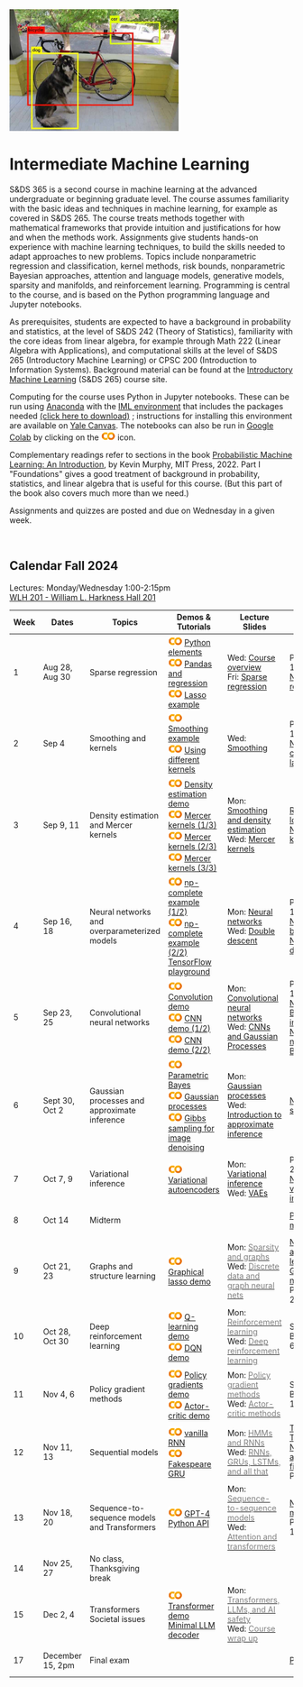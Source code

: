 <head>
  <title> Intermediate Machine Learning </title>
  <link rel="stylesheet" href="theme/css/main.css" />
  <link rel="shortcut icon" type="image/x-icon" href="favicon.ico?">
</head>


<img src="./dog-car-bike-labeled.png" width="300" align="bottom">

<!--
DALL-E's description of its work: 
A black and white image of a Rube Goldberg machine, 
intricately designed to take on the form of a human brain. 
The mechanical elements are arranged to emulate 
the brain's hemispheres and neural pathways.
-->
<br>

Intermediate Machine Learning
===============================

S&DS 365 is a second course in machine learning at the advanced undergraduate or beginning graduate level. The course assumes familiarity with the basic ideas and techniques in machine learning, for example as covered in S&DS 265. The course treats methods together with mathematical frameworks that provide intuition and justifications for how and when the methods work. Assignments give students hands-on experience with machine learning techniques, to build the skills needed to adapt approaches to new problems. Topics include nonparametric regression and classification, kernel methods, risk bounds, nonparametric Bayesian approaches, attention and language models, generative models, sparsity and manifolds, and reinforcement learning. Programming is central to the course, and is based on the Python programming language and Jupyter notebooks.

As prerequisites, students are expected to have a background in probability and statistics, at the level of S&DS 242 (Theory of Statistics), familiarity with the core ideas from linear algebra, for example through Math 222 (Linear Algebra with Applications), and computational skills at the level of S&DS 265 (Introductory Machine Learning) or CPSC 200 (Introduction to Information Systems). Background material can be found at the
[Introductory Machine Learning](http://introml.ydata123.org) (S&DS 265) course site.


Computing for the course uses Python in Jupyter notebooks. These can be run using [Anaconda](https://www.anaconda.com/products/individual) with the [IML environment](https://raw.githubusercontent.com/YData123/sds365-fa22/main/env/IML_env.yml) that includes the packages needed <a href="https://raw.githubusercontent.com/YData123/sds365-fa22/main/env/IML_env.zip" download>(click here to download)</a>
; instructions for installing this environment are available on [Yale Canvas](https://canvas.yale.edu).  The notebooks can also be run in [Google Colab](https://colab.research.google.com) by clicking on the [<img width="25" src="colab.svg">](https://colab.research.google.com) icon.

Complementary readings refer to sections in the book [Probabilistic Machine Learning: An Introduction](https://probml.github.io/pml-book/book1.html), by Kevin Murphy, MIT Press, 2022. Part I "Foundations" gives a good treatment of background in probability, statistics, and linear algebra that is useful for this course. (But this part of the book also covers much more than we need.)

Assignments and quizzes are posted and due on Wednesday in a given week.

<br>

Calendar Fall 2024
---
Lectures: Monday/Wednesday 1:00-2:15pm
<br>
[WLH 201 - William L. Harkness Hall 201](https://map.yale.edu/?id=1910#!m/560127?s)

Week | Dates |  Topics | Demos & Tutorials |  Lecture Slides | Readings & Notes | Assignments & Exams
----------- | ----------- | ------------- | ------------ | ------------- | ------------- | -----------
1 | Aug 28, Aug 30 |    Sparse regression |  [<img width="25" src="colab.svg">](https://colab.research.google.com/github/YData123/sds265-fa21/blob/master/demos/python/python-elements.ipynb) [Python elements](https://github.com/YData123/sds265-fa21/raw/main/demos/python/python-elements.zip)  <br>  [<img width="25" src="colab.svg">](https://colab.research.google.com/github/YData123/sds265-fa22/blob/master/demos/covid-trends/covid-trends.ipynb) [Pandas and regression](https://github.com/YData123/sds265-fa22/raw/master/demos/covid-trends/covid-trends.zip) <br> [<img width="25" src="colab.svg">](https://colab.research.google.com/github/YData123/sds365-fa24/blob/master/demos/lasso/lasso-example.ipynb) [Lasso example](https://github.com/YData123/sds365-fa22/raw/main/demos/lasso/lasso-example.zip)  | Wed: [<span style="color:">Course overview</span>](https://github.com/YData123/sds365-fa24/raw/main/lectures/lecture-aug-28.pdf) <br> Fri: [<span style="color:">Sparse regression</span>](https://github.com/YData123/sds365-fa24/raw/main/lectures/lecture-aug-30.pdf) | PML Section 11.4 <br> [Notes on linear regression](https://github.com/YData123/sds365-fa24/raw/main/notes/linear_regression.pdf) |
2 | Sep 4 | Smoothing and kernels |  [<img width="25" src="colab.svg">](https://colab.research.google.com/github/YData123/sds365-fa24/blob/main/demos/smoothing/smoothing-demo.ipynb) [Smoothing example](https://github.com/YData123/sds365-fa22/raw/main/demos/smoothing/smoothing-demo.zip) <br> [<img width="25" src="colab.svg">](https://colab.research.google.com/github/YData123/sds365-fa24/blob/master/demos/smoothing/smoothing-demo2.ipynb) [Using different kernels](https://github.com/YData123/sds365-fa22/raw/main/demos/smoothing/smoothing-demo2.zip)  | Wed: [<span style="color:">Smoothing</span>](https://github.com/YData123/sds365-fa24/raw/main/lectures/lecture-sep-4.pdf) | PML Sections 16.3, 17.1 <br> [Notes on computing the lasso](https://github.com/YData123/sds365-fa24/raw/main/notes/lasso.pdf)| [<span style="color:">Quiz 1</span>](https://yale.instructure.com/courses/98751/quizzes)
3 | Sep 9, 11 | Density estimation and Mercer kernels |  [<img width="25" src="colab.svg">](https://colab.research.google.com/github/YData123/sds365-fa24/blob/master/demos/smoothing/smoothing-demo3.ipynb) [Density estimation demo](https://github.com/YData123/sds365-fa22/raw/main/demos/smoothing/smoothing-demo3.zip) <br> [<img width="25" src="colab.svg">](https://colab.research.google.com/github/YData123/sds365-fa24/blob/master/demos/mercer_kernels/mercer-kernel-demo2.ipynb) [Mercer kernels (1/3)](https://github.com/YData123/sds365-fa22/raw/main/demos/mercer_kernels/mercer-kernel-demo2.zip) <br> [<img width="25" src="colab.svg">](https://colab.research.google.com/github/YData123/sds365-fa24/blob/master/demos/mercer_kernels/mercer-kernel-demo.ipynb) [Mercer kernels (2/3)](https://github.com/YData123/sds365-fa24/raw/main/demos/mercer_kernels/mercer-kernel-demo.zip) <br> [<img width="25" src="colab.svg">](https://colab.research.google.com/github/YData123/sds365-fa24/blob/master/demos/mercer_kernels/mercer-kernel-fit-demo.ipynb) [Mercer kernels (3/3)](https://github.com/YData123/sds365-fa24/raw/main/demos/mercer_kernels/mercer-kernel-fit-demo.zip) | Mon: [<span style="color:">Smoothing and density estimation</span>](https://github.com/YData123/sds365-fa24/raw/main/lectures/lecture-sep-9.pdf) <br> Wed: [<span style="color:">Mercer kernels</span>](https://github.com/YData123/sds365-fa24/raw/main/lectures/lecture-sep-11.pdf) |  [Risk bounds for local smoothing](https://github.com/YData123/sds365-fa24/raw/main/notes/kernel-bias-variance.pdf) <br>  [Notes on Mercer kernels](https://github.com/YData123/sds365-fa24/raw/main/notes/mercer-kernels.pdf) |  [<img width="25" src="colab.svg">](https://colab.research.google.com/github/YData123/sds365-fa24/blob/main/assignments/assn1/assn1.ipynb) [<span style="color:">Assn 1 out</span>](https://github.com/YData123/sds365-fa24/raw/main/assignments/assn1/assn1.zip)
4 | Sep 16, 18 | Neural networks and overparameterized models | [<img width="25" src="colab.svg">](https://colab.research.google.com/github/YData123/sds265-fa21/blob/master/demos/neural-nets/neural-nets-regress.ipynb) [np-complete example (1/2)](https://github.com/YData123/sds265-fa21/raw/main/demos/neural-nets/neural-nets-regress.zip)  <br> [<img width="25" src="colab.svg">](https://colab.research.google.com/github/YData123/sds265-fa21/blob/master/demos/neural-nets/neural-nets.ipynb) [np-complete example (2/2)](https://github.com/YData123/sds265-fa21/raw/main/demos/neural-nets/neural-nets.zip) <br>  [TensorFlow playground](https://playground.tensorflow.org/) | Mon: [<span style="color:">Neural networks</span>](https://github.com/YData123/sds365-fa24/raw/main/lectures/lecture-sep-16.pdf) <br> Wed: [<span style="color:">Double descent</span>](https://github.com/YData123/sds365-fa24/raw/main/lectures/lecture-sep-18.pdf)  | PML Sections 13.1, 13.2 <br> [Notes on backpropagation](https://github.com/YData123/sds265-fa21/raw/main/notes/backprop.pdf) <br> [Notes on double descent](https://github.com/YData123/sds365-fa24/raw/main/notes/double-descent.pdf) | [<span style="color:">Quiz 2</span>](https://yale.instructure.com/courses/98751/quizzes)
5 | Sep 23, 25 | Convolutional neural networks | [<img width="25" src="colab.svg">](https://colab.research.google.com/github/YData123/sds365-fa24/blob/master/demos/convolution/convolve_demo.ipynb) [Convolution demo](https://github.com/YData123/sds365-fa22/raw/main/demos/convolution/convolve_demo.zip) <br> [<img width="25" src="colab.svg">](https://colab.research.google.com/github/YData123/sds365-fa24/blob/master/demos/convolution/cnn_mnist_demo.ipynb) [CNN demo (1/2)](https://github.com/YData123/sds365-fa22/raw/main/demos/convolution/cnn_mnist_demo.zip) <br> [<img width="25" src="colab.svg">](https://colab.research.google.com/github/YData123/sds365-fa24/blob/master/demos/convolution/brain_food.ipynb) [CNN demo (2/2)](https://github.com/YData123/sds365-fa24/raw/main/demos/convolution/brain_food.zip) |  Mon: [<span style="color:">Convolutional neural networks</span>](https://github.com/YData123/sds365-fa24/raw/main/lectures/lecture-sep-23.pdf) <br> Wed: [<span style="color:">CNNs and Gaussian Processes</span>](https://github.com/YData123/sds365-fa24/raw/main/lectures/lecture-sep-25.pdf)  | PML Section 17.2 <br> [Notes on Bayesian inference](https://github.com/YData123/sds365-fa24/raw/main/notes/bayes-notes.pdf) <br> [Notes on nonparametric Bayes](https://github.com/YData123/sds365-fa24/raw/main/notes/nonparametric-bayes.pdf) |  Assn 1 in <br> [<img width="25" src="colab.svg">](https://colab.research.google.com/github/YData123/sds365-fa24/blob/main/assignments/assn2/assn2.ipynb) [<span style="color:">Assn 2 out</span>](https://github.com/YData123/sds365-fa24/raw/main/assignments/assn2/assn2.zip) 
6 | Sept 30, Oct 2 | Gaussian processes and approximate inference | [<img width="25" src="colab.svg">](https://colab.research.google.com/github/YData123/sds265-fa21/blob/master/demos/bayes/bayes.ipynb) [Parametric Bayes](https://github.com/YData123/sds265-fa21/raw/main/demos/bayes/bayes.zip) <br>  [<img width="25" src="colab.svg">](https://colab.research.google.com/github/YData123/sds365-fa24/blob/master/demos/gaussian_processes/gp_demo.ipynb) [Gaussian processes](https://github.com/YData123/sds365-fa24/raw/main/demos/gaussian_processes/gp_demo.zip) <br> [<img width="25" src="colab.svg">](https://colab.research.google.com/github/YData123/sds365-fa24/blob/master/demos/gibbs_sampling/gibbs_denoise.ipynb) [Gibbs sampling for image denoising](https://github.com/YData123/sds365-fa22/raw/main/demos/gibbs_sampling/gibbs_denoise.zip)  | Mon: [<span style="color:">Gaussian processes</span>](https://github.com/YData123/sds365-fa24/raw/main/lectures/lecture-sep-30.pdf) <br> Wed: [<span style="color:">Introduction to approximate inference</span>](https://github.com/YData123/sds365-fa24/raw/main/lectures/lecture-oct-2.pdf)  |  [Notes on simulation](https://github.com/YData123/sds365-fa24/raw/main/notes/simulation.pdf) | [<span style="color:">Quiz 3</span>](https://yale.instructure.com/courses/98751/quizzes)
7 | Oct 7, 9 | Variational inference | [<img width="25" src="colab.svg">](https://colab.research.google.com/github/YData123/sds365-fa24/blob/master/demos/variational/vae_demo.ipynb) [Variational autoencoders](https://github.com/YData123/sds365-fa22/raw/main/demos/variational/vae_demo.zip) |  Mon: [<span style="color:">Variational inference</span>](https://github.com/YData123/sds365-fa24/raw/main/lectures/lecture-oct-7.pdf) <br> Wed: [<span style="color:">VAEs</span>](https://github.com/YData123/sds365-fa24/raw/main/lectures/lecture-oct-9.pdf) <br> | PML Section 20.3 <br> [Notes on variational inference](https://github.com/YData123/sds365-fa24/raw/main/notes/variational.pdf)  | Assn 2 in <br>  [<img width="25" src="colab.svg">](https://colab.research.google.com/github/YData123/sds365-fa24/blob/main/assignments/assn3/assn3.ipynb) [<span style="color:">Assn 3 out</span>](https://github.com/YData123/sds365-fa24/raw/main/assignments/assn3/assn3.zip)
8 | Oct 14 | Midterm  | | | [<span style="color:">Practice midterms</span>](https://yale.instructure.com/courses/98751/files/folder/Midterm/practice) | Oct 14: Midterm exam
9 | Oct 21, 23 | Graphs and structure learning | [<img width="25" src="colab.svg">](https://colab.research.google.com/github/YData123/sds365-fa24/blob/master/demos/graphs/glasso_demo.ipynb) [Graphical lasso demo](https://github.com/YData123/sds365-fa22/raw/main/demos/graphs/glasso_demo.zip) | Mon: [<span style="color:gray">Sparsity and graphs</span>](https://github.com/YData123/sds365-fa24/raw/main/lectures/lecture-oct-23.pdf) <br> Wed: [<span style="color:gray">Discrete data and graph neural nets</span>](https://github.com/YData123/sds365-fa24/raw/main/lectures/lecture-oct-25.pdf) |  [Notes on graphs and structure learning](https://github.com/YData123/sds365-fa24/raw/main/notes/graphs.pdf)  <br> [Graph neural networks](https://distill.pub/2021/understanding-gnns/) <br> PML Section 23.4 |
10 | Oct 28, Oct 30 | Deep reinforcement learning | [<img width="25" src="colab.svg">](https://colab.research.google.com/github/YData123/sds365-fa24/blob/master/demos/q_learning/qlearning_demo.ipynb) [Q-learning demo](https://github.com/YData123/sds365-fa22/raw/main/demos/q_learning/qlearning_demo.zip) <br> [<img width="25" src="colab.svg">](https://colab.research.google.com/github/YData123/sds365-fa24/blob/master/demos/dqn_demo/dqn_demo.ipynb) [DQN demo](https://github.com/YData123/sds365-fa22/raw/main/demos/dqn_demo/dqn_demo.zip) |  Mon: [<span style="color:gray">Reinforcement learning</span>](https://github.com/YData123/sds365-fa24/raw/main/lectures/lecture-oct-30.pdf) <br> Wed: [<span style="color:gray">Deep reinforcement learning</span>](https://github.com/YData123/sds365-fa24/raw/main/lectures/lecture-nov-1.pdf) | Sutton and Barto, Section 6.5 | Oct 30: Assn 3 in <br> [<img width="25" src="colab.svg">](https://colab.research.google.com/github/YData123/sds365-fa24/blob/main/assignments/assn4/assn4.ipynb) [<span style="color:gray">Assn 4 out</span>](https://github.com/YData123/sds365-fa24/raw/main/assignments/assn4/assn4.zip)
11 | Nov 4, 6 | Policy gradient methods |  [<img width="25" src="colab.svg">](https://colab.research.google.com/github/YData123/sds365-fa24/blob/master/demos/policy_gradients_demo/policy_gradients_demo.ipynb) [Policy gradients demo](https://github.com/YData123/sds365-fa24/raw/main/demos/policy_gradients_demo/policy_gradients_demo.zip) <br> [<img width="25" src="colab.svg">](https://colab.research.google.com/github/YData123/sds365-fa24/blob/master/demos/actor_critic/actor_critic_demo.ipynb) [Actor-critic demo](https://github.com/YData123/sds365-fa24/raw/main/demos/actor_critic/actor_critic_demo.zip) | Mon: [<span style="color:gray">Policy gradient methods</span>](https://github.com/YData123/sds365-fa24/raw/main/lectures/lecture-nov-6.pdf) <br> Wed: [<span style="color:gray">Actor-critic methods</span>](https://github.com/YData123/sds365-fa24/raw/main/lectures/lecture-nov-8.pdf) | Sutton and Barto, Section 13.1-13.3, 13.5 | [<span style="color:gray">Quiz 4</span>](https://yale.instructure.com/courses/98751/quizzes) 
12 | Nov 11, 13 | Sequential models | [<img width="25" src="colab.svg">](https://colab.research.google.com/github/YData123/sds365-fa24/blob/master/demos/rnn_demo/rnn-demo.ipynb) [vanilla RNN](https://github.com/YData123/sds365-fa22/raw/main/demos/rnn_demo/rnn-demo.zip) <br> [<img width="25" src="colab.svg">](https://colab.research.google.com/github/YData123/sds365-fa24/blob/master/demos/gru_demo/julius_tensor.ipynb) [Fakespeare GRU](https://github.com/YData123/sds365-fa22/raw/main/demos/gru_demo/julius_tensor.zip)  | Mon: [<span style="color:gray">HMMs and RNNs</span>](https://github.com/YData123/sds365-fa24/raw/main/lectures/lecture-nov-13.pdf) <br> Wed: [<span style="color:gray">RNNs, GRUs, LSTMs, and all that</span>](https://github.com/YData123/sds365-fa24/raw/main/lectures/lecture-nov-15.pdf)| [TensorFlow: Text generation](https://www.tensorflow.org/text/tutorials/text_generation) <br> [Notes on HMMs and Kalman filters](https://github.com/YData123/sds365-fa24/raw/main/notes/hmm-kalman.pdf) <br> PML Chapter 15 | Assn 4 in <br> [<img width="25" src="colab.svg">](https://colab.research.google.com/github/YData123/sds365-fa24/blob/main/assignments/assn5/assn5.ipynb) [<span style="color:gray">Assn 5 out</span>](https://github.com/YData123/sds365-fa24/raw/main/assignments/assn5/assn5.zip)
13 | Nov 18, 20 | Sequence-to-sequence models and Transformers |  [<img width="25" src="colab.svg">](https://colab.research.google.com/github/YData123/sds365-fa24/blob/main/demos/gpt-4/hello_gpt4.ipynb) [GPT-4 Python API](https://github.com/YData123/sds365-fa24/raw/main/demos/gpt-4/hello_gpt4.zip) <!--<br> [<img width="25" src="colab.svg">](https://colab.research.google.com/github/YData123/sds365-fa24/blob/master/demos/gpt-3/hello_codex.ipynb) [Codex demo](https://github.com/YData123/sds365-fa22/raw/main/demos/gpt-3/hello_codex.zip)--> |  Mon: [<span style="color:gray">Sequence-to-sequence models</span>](https://github.com/YData123/sds365-fa24/raw/main/lectures/lecture-nov-27.pdf) <br> Wed: [<span style="color:gray">Attention and transformers</span>](https://github.com/YData123/sds365-fa24/raw/main/lectures/lecture-nov-29.pdf) | [Notes on mixtures](https://github.com/YData123/sds365-fa24/raw/main/notes/mixtures.pdf) <br> PML Sections 15.4, 15.5 | [<span style="color:gray">Quiz 5</span>](https://yale.instructure.com/courses/98751/quizzes)
14 | Nov 25, 27 | No class, Thanksgiving break | <!--[<img width="25" src="colab.svg">]()--> |  |
15 | Dec 2, 4 | Transformers <br> Societal issues |  [<img width="25" src="colab.svg">](https://colab.research.google.com/github/YData123/sds365-fa24/blob/master/demos/transformer/hand2hand_transformer.ipynb) [Transformer demo](https://github.com/YData123/sds365-fa22/raw/main/demos/transformer/hand2hand_transformer.zip) <br> [Minimal LLM decoder](https://github.com/karpathy/llama2.c/blob/master/README.md)|  Mon: [<span style="color:gray">Transformers, LLMs, and AI safety</span>](https://github.com/YData123/sds365-fa24/raw/main/lectures/lecture-dec-4.pdf) <br> Wed: [<span style="color:gray">Course wrap up</span>](https://github.com/YData123/sds365-fa24/raw/main/lectures/lecture-dec-6.pdf) | | Assn 5 in
17  | December 15, 2pm | Final exam | | | [<span style="color:">Practice exams</span>](https://yale.instructure.com/courses/98751/files/folder/Final) |  [Registrar: final exam schedule](https://registrar.yale.edu/general-information/final-exams/) |

<div class="classMap">
</div>
